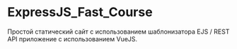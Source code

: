 # ExpressJS_Fast_Course

Простой статический сайт с использованием шаблонизатора EJS / REST API приложение с использованием VueJS.
